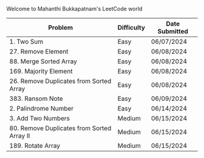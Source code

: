 Welcome to Mahanthi Bukkapatnam's LeetCode world

| Problem                                 | Difficulty | Date Submitted  |
|-----------------------------------------|------------|-----------------|
| 1. Two Sum                              | Easy       | 06/07/2024      |
| 27. Remove Element                      | Easy       | 06/08/2024      |
| 88. Merge Sorted Array                  | Easy       | 06/08/2024      |
| 169. Majority Element                   | Easy       | 06/08/2024      |
| 26. Remove Duplicates from Sorted Array | Easy       | 06/08/2024      |
| 383. Ransom Note                        | Easy       | 06/09/2024      |
| 2. Palindrome Number                    | Easy       | 06/14/2024      |
| 3. Add Two Numbers                      | Medium     | 06/15/2024      |
| 80. Remove Duplicates from Sorted Array II | Medium  | 06/15/2024      |
| 189. Rotate Array | Medium | 06/15/2024 |



